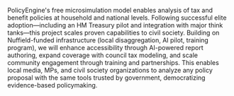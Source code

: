 <!-- A) Project Summary -->
<!-- Maximum 100 words -->
<!-- Non-technical language, suitable for reviewers with wide range of backgrounds -->

PolicyEngine's free microsimulation model enables analysis of tax and benefit policies at household and national levels. Following successful elite adoption—including an HM Treasury pilot and integration with major think tanks—this project scales proven capabilities to civil society. Building on Nuffield-funded infrastructure (local disaggregation, AI pilot, training program), we will enhance accessibility through AI-powered report authoring, expand coverage with council tax modeling, and scale community engagement through training and partnerships. This enables local media, MPs, and civil society organizations to analyze any policy proposal with the same tools trusted by government, democratizing evidence-based policymaking.
